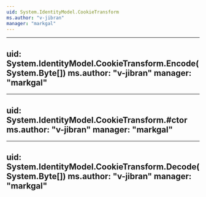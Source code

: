 ```yaml
---
uid: System.IdentityModel.CookieTransform
ms.author: "v-jibran"
manager: "markgal"
---
```


---
uid: System.IdentityModel.CookieTransform.Encode(System.Byte[])
ms.author: "v-jibran"
manager: "markgal"
---

---
uid: System.IdentityModel.CookieTransform.#ctor
ms.author: "v-jibran"
manager: "markgal"
---

---
uid: System.IdentityModel.CookieTransform.Decode(System.Byte[])
ms.author: "v-jibran"
manager: "markgal"
---
